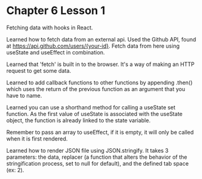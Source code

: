 # Chapter 6 Lesson 1
Fetching data with hooks in React.

Learned how to fetch data from an external api. Used the Github API, found at https://api.github.com/users/{your-id}. Fetch data from here using useState and useEffect in combination.

Learned that 'fetch' is built in to the browser. It's a way of making an HTTP request to get some data.

Learned to add callback functions to other functions by appending .then() which uses the return of the previous function as an argument that you have to name.

Learned you can use a shorthand method for calling a useState set function. As the first value of useState is associated with the useState object, the function is already linked to the state variable.

Remember to pass an array to useEffect, if it is empty, it will only be called when it is first rendered.

Learned how to render JSON file using JSON.stringify. It takes 3 parameters: the data, replacer (a function that alters the behavior of the stringification process, set to null for default), and the defined tab space (ex: 2).